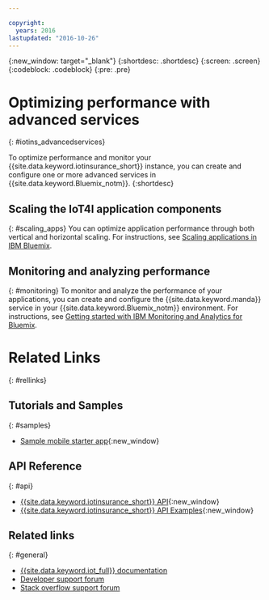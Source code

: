 ```yaml
---

copyright:
  years: 2016
lastupdated: "2016-10-26"
---
```


<!-- Common attributes used in the template are defined as follows: -->
{:new_window: target="\_blank"}
{:shortdesc: .shortdesc}
{:screen: .screen}
{:codeblock: .codeblock}
{:pre: .pre}


<!-- {{site.data.keyword.iotinsurance_full}}  {{site.data.keyword.iotinsurance_short}}  -->


# Optimizing performance with advanced services
{: #iotins_advancedservices}


To optimize performance and monitor your {{site.data.keyword.iotinsurance_short}} instance, you can create and configure one or more advanced services in {{site.data.keyword.Bluemix_notm}}.
{:shortdesc}

## Scaling the IoT4I application components
{: #scaling_apps}
You can optimize application performance through both vertical and horizontal scaling. For instructions, see [Scaling applications in IBM Bluemix](http://www.ibm.com/developerworks/cloud/library/cl-bluemix-autoscale/).

## Monitoring and analyzing performance
{: #monitoring}
To monitor and analyze the performance of your applications, you can create and configure the {{site.data.keyword.manda}} service in your {{site.data.keyword.Bluemix_notm}} environment. For instructions, see [Getting started with IBM Monitoring and Analytics for Bluemix](https://console.ng.bluemix.net/docs/services/monana/index.html#gettingstartedtemplate).

<!-- ### Monitoring logging information with Logmet

https://console.ng.bluemix.net/docs/services/MessageHub/index.html#messagehub072
-->

<!--
### Monitoring with New Relic
For additional monitoring, you can use New Relic, a third-party service that provides monitoring metrics for your application. For instructions to create the New Relic service in your {{site.data.keyword.Bluemix_notm}} environment, see [Using New Relic](https://console.ng.bluemix.net/docs/runtimes/liberty/newRelic.html).
-->


# Related Links
{: #rellinks}

## Tutorials and Samples
{: #samples}
* [Sample mobile starter app](https://github.com/ibm-watson-iot/ioti-mobile){:new_window}

## API Reference
{: #api}
* [{{site.data.keyword.iotinsurance_short}} API](https://iot4i-api-docs.mybluemix.net/){:new_window}
* [{{site.data.keyword.iotinsurance_short}} API Examples](https://github.com/IBM-Bluemix/iot4i-api-examples-nodejs/#iot-for-insurance-api-examples){:new_window}

## Related links
{: #general}
* [{{site.data.keyword.iot_full}} documentation](https://console.ng.bluemix.net/docs/services/IoT/index.html)
* [Developer support forum](https://developer.ibm.com/answers/search.html?f=&type=question&redirect=search%2Fsearch&sort=relevance&q=%2B[iot]%20%2B[bluemix])
* [Stack overflow support forum](http://stackoverflow.com/questions/tagged/ibm-bluemix)
